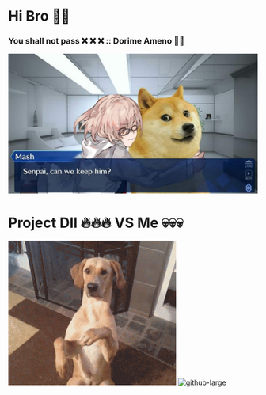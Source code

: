 # Hi Bro 👋👋

### You shall not pass ❌ ❌ ❌ :: Dorime Ameno 🙏🙏

![doge](https://github.com/DogeCnx/DogeCnx/blob/master/profile.jpg?raw=true)



# Project DII 🔥🔥🔥 VS Me 💀💀💀

![github-large](https://github.com/DogeCnx/DogeCnx/blob/master/giphy.gif?raw=true)
![github-large](https://youtu.be/kLaaJ_aeoyM)

<!--
**DogeCnx/DogeCnx** is a ✨ _special_ ✨ repository because its `README.md` (this file) appears on your GitHub profile.

Here are some ideas to get you started:

- 🔭 I’m currently working on ...
- 🌱 I’m currently learning ...
- 👯 I’m looking to collaborate on ...
- 🤔 I’m looking for help with ...
- 💬 Ask me about ...
- 📫 How to reach me: ...
- 😄 Pronouns: ...
- ⚡ Fun fact: ...
-->
